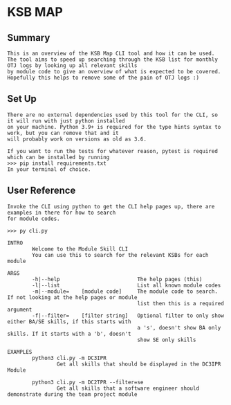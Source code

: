 # KSB MAP

## Summary
    This is an overview of the KSB Map CLI tool and how it can be used.
    The tool aims to speed up searching through the KSB list for monthly OTJ logs by looking up all relevant skills
    by module code to give an overview of what is expected to be covered.
    Hopefully this helps to remove some of the pain of OTJ logs :)

## Set Up
    There are no external dependencies used by this tool for the CLI, so it will run with just python installed
    on your machine. Python 3.9+ is required for the type hints syntax to work, but you can remove that and it
    will probably work on versions as old as 3.6.

    If you want to run the tests for whatever reason, pytest is required which can be installed by running
    >>> pip install requirements.txt
    In your terminal of choice.

## User Reference
    Invoke the CLI using python to get the CLI help pages up, there are examples in there for how to search 
    for module codes.

    >>> py cli.py

    INTRO
            Welcome to the Module Skill CLI
            You can use this to search for the relevant KSBs for each module
    
    ARGS
            -h|--help                         The help pages (this)
            -l|--list                         List all known module codes
            -m|--module=    [module code]     The module code to search. If not looking at the help pages or module
                                              list then this is a required argument
            -f|--filter=    [filter string]   Optional filter to only show either BA/SE skills, if this starts with
                                              a 's', doesn't show BA only skills. If it starts with a 'b', doesn't
                                              show SE only skills
    
    EXAMPLES
            python3 cli.py -m DC3IPR
                    Get all skills that should be displayed in the DC3IPR Module
    
            python3 cli.py -m DC2TPR --filter=se
                    Get all skills that a software engineer should demonstrate during the team project module
